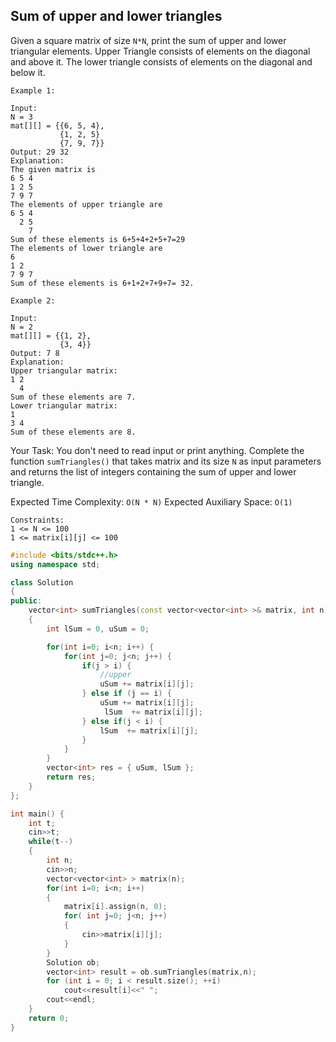 ## Sum of upper and lower triangles

Given a square matrix of size `N*N`, print the sum of upper and lower triangular elements. Upper Triangle consists of elements on the diagonal and above it. The lower triangle consists of elements on the diagonal and below it.

```
Example 1:

Input:
N = 3
mat[][] = {{6, 5, 4},
           {1, 2, 5}
           {7, 9, 7}}
Output: 29 32
Explanation:
The given matrix is
6 5 4
1 2 5
7 9 7
The elements of upper triangle are
6 5 4
  2 5
    7
Sum of these elements is 6+5+4+2+5+7=29
The elements of lower triangle are
6
1 2
7 9 7
Sum of these elements is 6+1+2+7+9+7= 32.

Example 2:

Input:
N = 2
mat[][] = {{1, 2},
           {3, 4}}
Output: 7 8
Explanation:
Upper triangular matrix:
1 2
  4
Sum of these elements are 7.
Lower triangular matrix:
1
3 4
Sum of these elements are 8.
```

Your Task:
You don't need to read input or print anything. Complete the function `sumTriangles()` that takes matrix and its size `N` as input parameters and returns the list of integers containing the sum of upper and lower triangle.

Expected Time Complexity: `O(N * N)`
Expected Auxiliary Space: `O(1)`

```
Constraints:
1 <= N <= 100
1 <= matrix[i][j] <= 100
```

```c++
#include <bits/stdc++.h>
using namespace std;

class Solution
{
public:
    vector<int> sumTriangles(const vector<vector<int> >& matrix, int n)
    {
        int lSum = 0, uSum = 0;

        for(int i=0; i<n; i++) {
            for(int j=0; j<n; j++) {
                if(j > i) {
                    //upper
                    uSum += matrix[i][j];
                } else if (j == i) {
                    uSum += matrix[i][j];
                     lSum  += matrix[i][j];
                } else if(j < i) {
                    lSum  += matrix[i][j];
                }
            }
        }
        vector<int> res = { uSum, lSum };
        return res;
    }
};

int main() {
    int t;
    cin>>t;
    while(t--)
    {
        int n;
        cin>>n;
        vector<vector<int> > matrix(n);
        for(int i=0; i<n; i++)
        {
            matrix[i].assign(n, 0);
            for( int j=0; j<n; j++)
            {
                cin>>matrix[i][j];
            }
        }
        Solution ob;
        vector<int> result = ob.sumTriangles(matrix,n);
        for (int i = 0; i < result.size(); ++i)
            cout<<result[i]<<" ";
        cout<<endl;
    }
    return 0;
}
```
